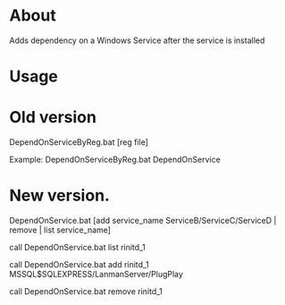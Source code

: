About
===
Adds dependency on a Windows Service after the service is installed

Usage
===
Old version
==
DependOnServiceByReg.bat [reg file]

Example: DependOnServiceByReg.bat DependOnService

New version.
==
DependOnService.bat [add service_name ServiceB/ServiceC/ServiceD | remove | list service_name]

call DependOnService.bat list rinitd_1

call DependOnService.bat add rinitd_1 MSSQL$SQLEXPRESS/LanmanServer/PlugPlay

call DependOnService.bat remove rinitd_1
